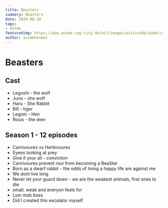 ```yaml
---
title: Beasters
summary: Beasters
date: 2020-08-28
tags:
- anime
featuredimg: https://www.anime-rpg-city.de/wcf/images/pictureUploader/c8dccf91ea395178de71a9bd916061c58d5d298f.webp
author: avimehenwal
---
```


# Beasters

<TagLinks />


## Cast

* Legoshi - the wolf
* Juno - she wolf
* Haru - She Rabbit
* Bill - tiger
* Legom - Hen
* Rouis - the deer

## Season 1 - 12 episodes

* Carnivoures vs Herbivoures
* Eyees looking at prey
* Give it your all - conviction
* Carnivoures prevent roui from becoming a BeaStar
* Born as a dwarf rabbit - the odds of living a happy life are against me
* We dont live long
* Never let your guard down - we are the weakest animals, first ones to die
* small, weak and everyon feels for
* Lion mob boss
* Did I created this escalator myself


<Footer />

<Rating :values="[20,50,80,90,90]" />